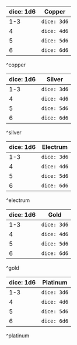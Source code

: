 | dice: 1d6 | Copper    |
| --------- | --------- |
| 1-3       | `dice: 3d6` |
| 4         | `dice: 4d6` |
| 5         | `dice: 5d6` |
| 6         | `dice: 6d6` |
^copper

| dice: 1d6 | Silver    |
| --------- | --------- |
| 1-3       | `dice: 3d6` |
| 4         | `dice: 4d6` |
| 5         | `dice: 5d6` |
| 6         | `dice: 6d6` |
^silver

| dice: 1d6 | Electrum    |
| --------- | --------- |
| 1-3       | `dice: 3d6` |
| 4         | `dice: 4d6` |
| 5         | `dice: 5d6` |
| 6         | `dice: 6d6` |
^electrum

| dice: 1d6 | Gold    |
| --------- | --------- |
| 1-3       | `dice: 3d6` |
| 4         | `dice: 4d6` |
| 5         | `dice: 5d6` |
| 6         | `dice: 6d6` |
^gold

| dice: 1d6 | Platinum    |
| --------- | --------- |
| 1-3       | `dice: 3d6` |
| 4         | `dice: 4d6` |
| 5         | `dice: 5d6` |
| 6         | `dice: 6d6` |
^platinum